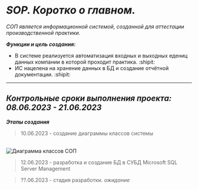 # ***SOP. Коротко о главном.***
*СОП является информационной системой, созданной для аттестации производственной практики.* 

***Функции и цель создания:***
- В системе реализуется автоматизация входных и выходных едениц данных компании в которой проходит практика. :shipit:
- ИС нацелена на хранение данных в БД и создание отчётной документации. :shipit:
---

***Контрольные сроки выполнения проекта:
08.06.2023 - 21.06.2023***
---

***Этапы создания***
<br>
> 10.06.2023 - создание диаграммы классов системы <br>

<br>![Диаграмма классов  СОП](https://github.com/fateside/SOP/assets/78912888/c5bcb398-f38d-4ef9-9bd7-ab48942f70a7)
> 12.06.2023 - разработка и создание БД в СУБД Microsoft SQL Server Management

> ??.06.2023 - стадия разработки. _ожидание_
